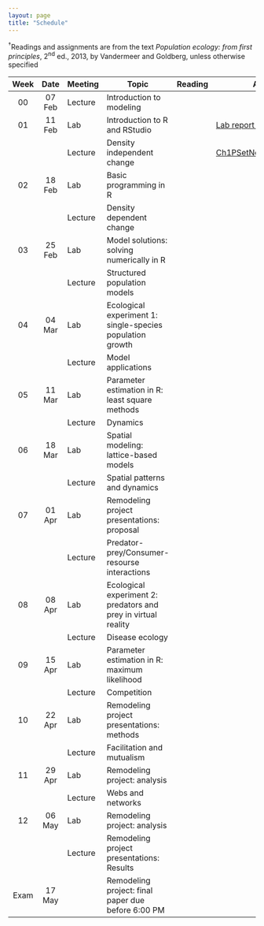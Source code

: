 ```yaml
---
layout: page
title: "Schedule"
---
```


<style>
.content {
  padding-top:    4rem;
  padding-bottom: 4rem;
}

@media (min-width: 48em) {
  .content {
​    max-width: 50rem;
​    margin-left: 16rem;
​    margin-right: 2rem;
  }
}

@media (min-width: 64em) {
  .content {
​    margin-left: 18rem;
​    margin-right: 4rem;
  }
}
</style>

<sup>&#8224;</sup>Readings and assignments are from the text *Population ecology: from first principles*, 2<sup>nd</sup> ed., 2013, by Vandermeer and Goldberg, unless otherwise specified

Week |  Date  | Meeting |     Topic                                                      | Reading           | Assignments | Misc.
:---:|:------:|---------|----------------------------------------------------------------|-------------------|-------------|-------------
00   | 07 Feb | Lecture | Introduction to modeling                                       |                   |             |
01   | 11 Feb |   Lab   | Introduction to R and RStudio                                  |                   |[Lab report 1](../Assignments/LabReports/LabReport_1.html){:target="_blank"} | [IntroToR](../Presentations/Lab01_IntroToR.html){:target="_blank"}
     |        | Lecture | Density independent change                                     |                   | [Ch1PSetNotes](../Assignments/LectureProblemSets/Ch01_ProblemNotes.md){:target="_blank"}] |
02   | 18 Feb |   Lab   | Basic programming in R                                         |                   |             |
     |        | Lecture | Density dependent change                                       |                   |             |
03   | 25 Feb |   Lab   | Model solutions: solving numerically in R                      |                   |             |
     |        | Lecture | Structured population models                                   |                   |             |
04   | 04 Mar |   Lab   | Ecological experiment 1: single-species population growth      |                   |             |
     |        | Lecture | Model applications                                             |                   |             |
05   | 11 Mar |   Lab   | Parameter estimation in R: least square methods                |                   |             |
     |        | Lecture | Dynamics                                                       |                   |             |
06   | 18 Mar |   Lab   | Spatial modeling: lattice-based models                         |                   |             |
     |        | Lecture | Spatial patterns and dynamics                                  |                   |             |
07   | 01 Apr |   Lab   | Remodeling project presentations: proposal                     |                   |             |
     |        | Lecture | Predator-prey/Consumer-resourse interactions                   |                   |             |
08   | 08 Apr |   Lab   | Ecological experiment 2: predators and prey in virtual reality |                   |             |
     |        | Lecture | Disease ecology		           	                             |                   |             |
09   | 15 Apr |   Lab   | Parameter estimation in R: maximum likelihood                  |                   |             |
     |        | Lecture | Competition  				                                     |                   |             |
10   | 22 Apr |   Lab   | Remodeling project presentations: methods                      |                   |             |
     |        | Lecture | Facilitation and mutualism                                     |                   |             |
11   | 29 Apr |   Lab   | Remodeling project: analysis                                   |                   |             |
     |        | Lecture | Webs and networks                        		                 |                   |             |
12   | 06 May |   Lab   | Remodeling project: analysis                                   |                   |             |
     |        | Lecture | Remodeling project presentations: Results                      |                   |             |
Exam | 17 May |         | Remodeling project: final paper due before 6:00 PM             |                   |             |
